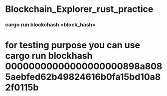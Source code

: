 # Blockchain_Explorer_rust_practice

### cargo run blockchash <block_hash>
# for testing purpose you can use cargo run blockhash 00000000000000000000898a8085aebfed62b49824616b0fa15bd10a82f0115b
